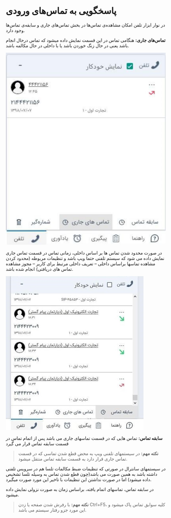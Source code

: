 # پاسخگویی به تماس‌های ورودی

در نوار ابزار تلفن امکان مشاهده‌ی تماس‌ها در بخش تماس‌های جاری و سابقه‌ی تماس‌ها وجود دارد.

**تماس‌های جاری:** هنگامی تماس در این قسمت نمایش داده میشود که تماس درحال انجام باشد یعنی در حال زنگ خوردن باشد یا با داخلی در حال مکالمه باشد.

![](tamas-jari.png)

در صورت محدود شدن تماس ها بر اساس داخلی، زمانی تماس در قسمت تماس جاری نمایش داده می شود که سیستم تلفنی حتما ویپ باشد و تنظیمات مربوطه (محدود کردن مشاهده تماسها براساس داخلی – تعریف داخلی مرتبط برای کاربر – مجوز مشاهده تماس های دریافتی) انجام شده باشد.

![](sabeghe-tamas.jpg)

**سابقه تماس:** تماس هایی که در قسمت تماسهای جاری می باشد پس از اتمام تماس در قسمت سابقه تماس قرار می گیرد

> **نکته مهم:** در سیستمهای تلفنی ویپ به محض قطع شدن تماسی که در قسمت تماس جاری قرار دارد به قسمت سابقه تماس منتقل میشود.

 در سیستمهای سانترال در صورتی که تنظیمات ضبط مکالمات تلسا هم در سرویس تلفنی داشته باشد به همین صورت می باشد(چون قطع شدن تماس به وسیله تلسا تشخیص داده میشود) اما در صورت نداشتن این تنظیمات با تاخیر این مورد صورت میگیرد.
 
 در سابقه تماس، تماسهای اتمام یافته، براساس زمان به صورت نزولی نمایش داده میشود.

> **نکته مهم:** با رفرش شدن صفحه یا زدن Ctrl+F5، کلیه سوابق تماس پاک میشود و این مورد جزو رفتار سیستم می باشد.

